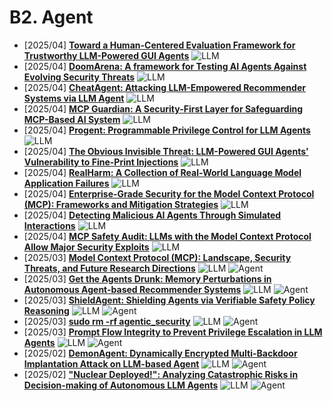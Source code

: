 # B2. Agent
- [2025/04] **[Toward a Human-Centered Evaluation Framework for Trustworthy LLM-Powered GUI Agents](https://arxiv.org/abs/2504.17934)** ![LLM](https://img.shields.io/badge/LLM-589cf4)
- [2025/04] **[DoomArena: A framework for Testing AI Agents Against Evolving Security Threats](https://arxiv.org/abs/2504.14064)** ![LLM](https://img.shields.io/badge/LLM-589cf4)
- [2025/04] **[CheatAgent: Attacking LLM-Empowered Recommender Systems via LLM Agent](https://arxiv.org/abs/2504.13192)** ![LLM](https://img.shields.io/badge/LLM-589cf4)
- [2025/04] **[MCP Guardian: A Security-First Layer for Safeguarding MCP-Based AI System](https://arxiv.org/abs/2504.12757)** ![LLM](https://img.shields.io/badge/LLM-589cf4)
- [2025/04] **[Progent: Programmable Privilege Control for LLM Agents](https://arxiv.org/abs/2504.11703)** ![LLM](https://img.shields.io/badge/LLM-589cf4)
- [2025/04] **[The Obvious Invisible Threat: LLM-Powered GUI Agents' Vulnerability to Fine-Print Injections](https://arxiv.org/abs/2504.11281)** ![LLM](https://img.shields.io/badge/LLM-589cf4)
- [2025/04] **[RealHarm: A Collection of Real-World Language Model Application Failures](https://arxiv.org/abs/2504.10277)** ![LLM](https://img.shields.io/badge/LLM-589cf4)
- [2025/04] **[Enterprise-Grade Security for the Model Context Protocol (MCP): Frameworks and Mitigation Strategies](https://arxiv.org/abs/2504.08623)** ![LLM](https://img.shields.io/badge/LLM-589cf4)
- [2025/04] **[Detecting Malicious AI Agents Through Simulated Interactions](https://arxiv.org/abs/2504.03726)** ![LLM](https://img.shields.io/badge/LLM-589cf4)
- [2025/04] **[MCP Safety Audit: LLMs with the Model Context Protocol Allow Major Security Exploits](https://arxiv.org/abs/2504.03767)** ![LLM](https://img.shields.io/badge/LLM-589cf4)
- [2025/03] **[Model Context Protocol (MCP): Landscape, Security Threats, and Future Research Directions](https://arxiv.org/abs/2503.23278)** ![LLM](https://img.shields.io/badge/LLM-589cf4) ![Agent](https://img.shields.io/badge/Agent-87b800)
- [2025/03] **[Get the Agents Drunk: Memory Perturbations in Autonomous Agent-based Recommender Systems](https://arxiv.org/abs/2503.23804)** ![LLM](https://img.shields.io/badge/LLM-589cf4) ![Agent](https://img.shields.io/badge/Agent-87b800)
- [2025/03] **[ShieldAgent: Shielding Agents via Verifiable Safety Policy Reasoning](https://arxiv.org/abs/2503.22738)** ![LLM](https://img.shields.io/badge/LLM-589cf4) ![Agent](https://img.shields.io/badge/Agent-87b800)
- [2025/03] **[sudo rm -rf agentic_security](https://arxiv.org/abs/2503.20279)** ![LLM](https://img.shields.io/badge/LLM-589cf4) ![Agent](https://img.shields.io/badge/Agent-87b800)
- [2025/03] **[Prompt Flow Integrity to Prevent Privilege Escalation in LLM Agents](https://arxiv.org/abs/2503.15547)** ![LLM](https://img.shields.io/badge/LLM-589cf4) ![Agent](https://img.shields.io/badge/Agent-87b800)
- [2025/02] **[DemonAgent: Dynamically Encrypted Multi-Backdoor Implantation Attack on LLM-based Agent](https://arxiv.org/abs/2502.12575)** ![LLM](https://img.shields.io/badge/LLM-589cf4) ![Agent](https://img.shields.io/badge/Agent-87b800)
- [2025/02] **["Nuclear Deployed!": Analyzing Catastrophic Risks in Decision-making of Autonomous LLM Agents](https://arxiv.org/abs/2502.11355)** ![LLM](https://img.shields.io/badge/LLM-589cf4) ![Agent](https://img.shields.io/badge/Agent-87b800)
